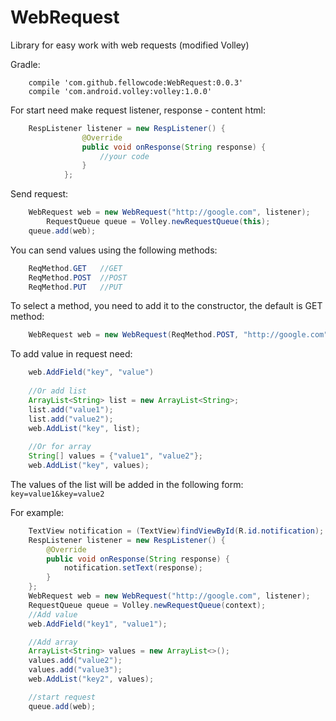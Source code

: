 ﻿# WebRequest
Library for easy work with web requests (modified Volley)

Gradle:
```
    compile 'com.github.fellowcode:WebRequest:0.0.3'
    compile 'com.android.volley:volley:1.0.0'
```

For start need make request listener, response - content html:
```java
	RespListener listener = new RespListener() {
				@Override
				public void onResponse(String response) {
					//your code
				}
			};
```

Send request:
```java
	WebRequest web = new WebRequest("http://google.com", listener);
    	RequestQueue queue = Volley.newRequestQueue(this);
	queue.add(web);
```

You can send values ​​using the following methods:
```java
	ReqMethod.GET   //GET
	ReqMethod.POST  //POST
	ReqMethod.PUT   //PUT
```

To select a method, you need to add it to the constructor, the default is GET method:
```java
	WebRequest web = new WebRequest(ReqMethod.POST, "http://google.com", listener);
```

To add value in request need:
```java
	web.AddField("key", "value")
	
	//Or add list
	ArrayList<String> list = new ArrayList<String>;
	list.add("value1");
	list.add("value2");
	web.AddList("key", list);
	
	//Or for array
	String[] values = {"value1", "value2"};
	web.AddList("key", values);
```

The values ​​of the list will be added in the following form: `key=value1&key=value2`


For example:
```java
	TextView notification = (TextView)findViewById(R.id.notification);
	RespListener listener = new RespListener() {
		@Override
		public void onResponse(String response) {
			notification.setText(response);
		}
	};
	WebRequest web = new WebRequest("http://google.com", listener);
	RequestQueue queue = Volley.newRequestQueue(context);
	//Add value
	web.AddField("key1", "value1");

	//Add array
	ArrayList<String> values = new ArrayList<>();
	values.add("value2");
	values.add("value3");
	web.AddList("key2", values);

	//start request
	queue.add(web);
```
	